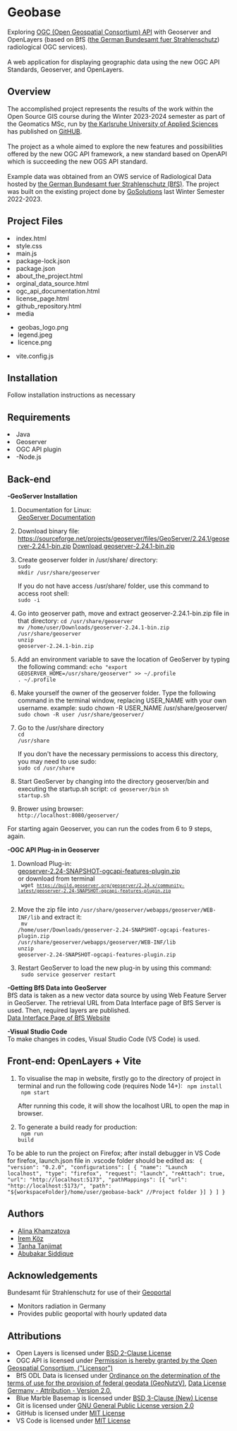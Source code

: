 # Geobase
Exploring <a href="https://ogcapi.ogc.org/">OGC (Open Geospatial Consortium) API</a> with Geoserver and OpenLayers (based on BfS (<a href="https://www.imis.bfs.de/geoportal/">the German Bundesamt fuer Strahlenschutz</a>) radiological OGC services). <br> <br>
A web application for displaying geographic data using the new OGC API Standards, Geoserver, and OpenLayers.<br>
## Overview
<p>
The accomplished project represents the results of the work within the Open Source GIS course during the Winter 2023-2024 semester as part of the Geomatics MSc, run by <a href="https://www.h-ka.de/">the Karlsruhe University of Applied Sciences</a> has published on <a href="https://github.com/HsKA-OSGIS/geobase-back">GitHUB</a>. <br> <br> The project as a whole aimed to explore the new features and possibilities offered by the new OGC API framework, a new standard based on OpenAPI which is succeeding the new OGS API standard.<br> <br>
        Example data was obtained from an OWS service of Radiological Data hosted by <a href="https://www.imis.bfs.de/geoportal/">the German Bundesamt fuer Strahlenschutz (BfS)</a>. The project was built on the existing project done by <a href="https://github.com/HsKA-OSGIS-archive/GOSolutions/">GoSolutions</a> last Winter Semester 2022-2023. 

## Project Files

  <li>index.html</li>
  <li>style.css</li>
  <li>main.js</li>
  <li>package-lock.json</li>
  <li>package.json</li>
  <li>about_the_project.html</li>
  <li>orginal_data_source.html</li>
  <li>ogc_api_documentation.html</li>
  <li>license_page.html</li>
  <li>github_repository.html</li>
  <li>media</li>
 <ul>
  <li>geobas_logo.png</li>
  <li>legend.jpeg</li>
  <li>licence.png</li>
  </ul>
  <li>vite.config.js</li>


## Installation 
Follow installation instructions as necessary

## Requirements 

  <li>Java</li>
  <li>Geoserver</li>
  <li>OGC API plugin</li>
  <li>-Node.js</li>

## Back-end
<b> -GeoServer Installation </b>
1. Documentation for Linux: <br>
    <a href="https://docs.geoserver.org/stable/en/user/installation/linux.html">GeoServer Documentation</a>
 
2. Download binary file:<br>
   https://sourceforge.net/projects/geoserver/files/GeoServer/2.24.1/geoserver-2.24.1-bin.zip
   <a href="https://sourceforge.net/projects/geoserver/files/GeoServer/2.24.1/geoserver-2.24.1-bin.zip">Download geoserver-2.24.1-bin.zip</a>

4. Create geoserver folder in /usr/share/ directory:<br>
    <code>sudo mkdir /usr/share/geoserver</code>

   If you do not have access /usr/share/ folder, use this command to access root shell:<br>
    <code>sudo -i</code>

5. Go into geoserver path, move and extract geoserver-2.24.1-bin.zip file in that directory:
    <code>cd /usr/share/geoserver</code> <br>
    <code>mv /home/user/Downloads/geoserver-2.24.1-bin.zip /usr/share/geoserver</code><br>
    <code>unzip geoserver-2.24.1-bin.zip</code><br>

6. Add an environment variable to save the location of GeoServer by typing the following command:
    <code>echo "export GEOSERVER_HOME=/usr/share/geoserver" >> ~/.profile</code> <br>
    <code>. ~/.profile</code> <br>

7. Make yourself the owner of the geoserver folder. Type the following command in the terminal window, replacing USER_NAME with your own username.
example: sudo chown -R USER_NAME /usr/share/geoserver/ <br>
    <code>sudo chown -R user /usr/share/geoserver/</code>
 
9. Go to the /usr/share directory <br>
    <code>cd /usr/share</code>
    
    If you don't have the necessary permissions to access this directory, you may need to use sudo: <br>
    <code>sudo cd /usr/share</code>
 
10. Start GeoServer by changing into the directory geoserver/bin and executing the startup.sh script:
    <code>cd geoserver/bin</code>
    <code>sh startup.sh</code>
 
11. Brower using browser:<br>
    <code>http://localhost:8080/geoserver/</code>

For starting again Geoserver, you can run the codes from 6 to 9 steps, again.

<b> -OGC API Plug-in in Geoserver </b>

1. Download Plug-in:<br>
   <a href="https://build.geoserver.org/geoserver/2.24.x/community-latest/geoserver-2.24-SNAPSHOT-ogcapi-features-plugin.zip">geoserver-2.24-SNAPSHOT-ogcapi-features-plugin.zip</a> <br>
   or download from terminal <br>
   <code> wget <code>https://build.geoserver.org/geoserver/2.24.x/community-latest/geoserver-2.24-SNAPSHOT-ogcapi-features-plugin.zip </code> </code>
   
2. Move the zip file into <code>/usr/share/geoserver/webapps/geoserver/WEB-INF/lib</code> and extract it: <br>
 <code> mv /home/user/Downloads/geoserver-2.24-SNAPSHOT-ogcapi-features-plugin.zip /usr/share/geoserver/webapps/geoserver/WEB-INF/lib </code> <br>
 <code>unzip geoserver-2.24-SNAPSHOT-ogcapi-features-plugin.zip</code><br>
 
3. Restart GeoServer to load the new plug-in by using this command: <br>
  <code>  sudo service geoserver restart </code>
  
<b> -Getting BfS Data into GeoServer </b> <br>
BfS data is taken as a new vector data source by using Web Feature Server in GeoServer. The retrieval URL from Data Interface page of BfS Server is used. Then, required layers are published. <br>
 <a href="https://odlinfo.bfs.de/ODL/EN/service/data-interface/data-interface_node.html">Data Interface Page of BfS Website</a>

<b> -Visual Studio Code </b> <br>
To make changes in codes, Visual Studio Code (VS Code) is used.

## Front-end: OpenLayers + Vite
1. To visualise the map in website, firstly go to the directory of project in terminal and run the following code (requires Node 14+):
   <code> npm install</code><br>
   <code> npm start</code><br>

   After running this code, it will show the localhost URL to open the map in browser.

2. To generate a build ready for production: <br>
   <code> npm run build</code><br>

To be able to run the project on Firefox; after install debugger in VS Code for firefox, launch.json file in .vscode folder should be edited as:
<code>
  {
    "version": "0.2.0",
    "configurations": [
        {
        "name": "Launch localhost",
        "type": "firefox",
        "request": "launch",
        "reAttach": true,
        "url": "http://localhost:5173",
            "pathMappings": [{
            "url": "http://localhost:5173/",
            "path": "${workspaceFolder}/home/user/geobase-back" //Project folder 
            }]
        }
    ]
  }
</code>
## Authors

- [Alina Khamzatova](https://github.com/alina-khamzatova)
- [Irem Köz](https://github.com/iremkoz)
- [Tanha Tanjimat](https://github.com/tanhatanjimat)
- [Abubakar Siddique](https://github.com/absmizi)

## Acknowledgements

Bundesamt für Strahlenschutz for use of their [Geoportal](https://www.imis.bfs.de/geoportal/)

- Monitors radiation in Germany
- Provides public geoportal with hourly updated data

## Attributions

<li>Open Layers is licensed under <a href="https://opensource.org/licenses/BSD-2-Clause">BSD 2-Clause License</a></li>
<li>OGC API is licensed under <a href="https://github.com/opengeospatial/ogcapi-features/blob/master/LICENSE">Permission is hereby granted by the Open Geospatial Consortium, ("Licensor")</a></li>  
<li>BfS ODL Data is licensed under <a href="http://www.gesetze-im-internet.de/geonutzv/eingangsformel.html">Ordinance on the determination of the terms of use for the provision of federal geodata (GeoNutzV)</a>, <a href="https://www.govdata.de/dl-de/by-2-0">Data License Germany - Attribution - Version 2.0.</a> </li> 
<li>Blue Marble Basemap is licensed under <a href="https://opensource.org/licenses/BSD-3-Clause">BSD 3-Clause (New) License </a> </li>
<li>Git is licensed under <a href="https://git-scm.com/about">GNU General Public License version 2.0</a></li> 
<li>GitHub is licensed under <a href="https://docs.github.com/en/repositories/managing-your-repositorys-settings-and-features/customizing-your-repository/licensing-a-repository">MIT License</a></li>
<li>VS Code is licensed under <a href="https://code.visualstudio.com/docs/supporting/FAQ">MIT License</a></li>

